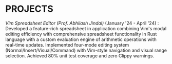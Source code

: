 # PROJECTS
*Vim Spreadsheet Editor (Prof. Abhilash Jindal)* (January '24 - April '24) : Developed a feature-rich spreadsheet in application combining Vim's modal editing efficiency with comprehensive spreadsheet functionality in Rust language with a custom evaluation engine of arithmetic operations with real-time updates. Implemented four-mode editing system (Normal/Insert/Visual/Command) with Vim-style navigation and visual range selection. Achieved 80% unit test coverage and zero Clippy warnings.

